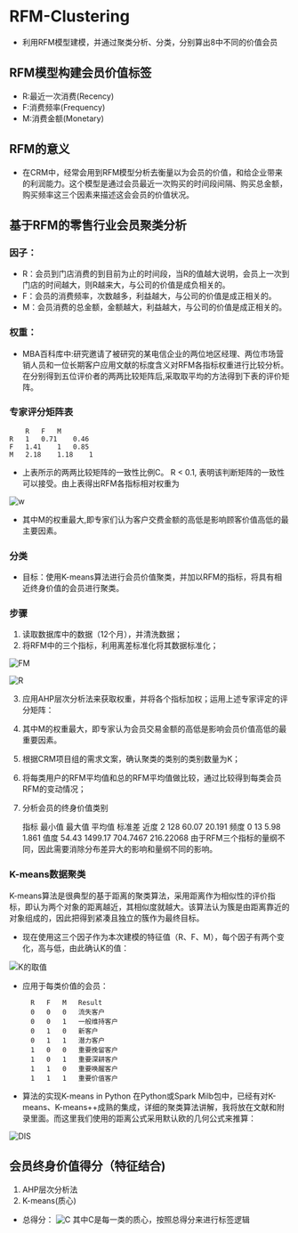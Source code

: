 # RFM-Clustering 
* 利用RFM模型建模，并通过聚类分析、分类，分别算出8中不同的价值会员


## RFM模型构建会员价值标签

* R:最近一次消费(Recency)
* F:消费频率(Frequency)
* M:消费金额(Monetary)

## RFM的意义
* 在CRM中，经常会用到RFM模型分析去衡量以为会员的价值，和给企业带来的利润能力。这个模型是通过会员最近一次购买的时间段间隔、购买总金额，购买频率这三个因素来描述这会会员的价值状况。

## 基于RFM的零售行业会员聚类分析

### 因子：
* R：会员到门店消费的到目前为止的时间段，当R的值越大说明，会员上一次到门店的时间越大，则R越来大，与公司的价值是成负相关的。
* F：会员的消费频率，次数越多，利益越大，与公司的价值是成正相关的。
* M：会员消费的总金额，金额越大，利益越大，与公司的价值是成正相关的。

### 权重：
* MBA百科库中:研究邀请了被研究的某电信企业的两位地区经理、两位市场营销人员和一位长期客户应用文献的标度含义对RFM各指标权重进行比较分析。在分别得到五位评价者的两两比较矩阵后,采取取平均的方法得到下表的评价矩阵。


### 专家评分矩阵表
		R	F	M
	R	1	0.71	0.46
	F	1.41	1	0.85
	M	2.18	1.18	1

* 上表所示的两两比较矩阵的一致性比例C。 R < 0.1, 表明该判断矩阵的一致性可以接受。由上表得出RFM各指标相对权重为

![w](https://github.com/HarveyLau/RFM-Clustering/blob/master/img-storage/w%5E3.png)

* 其中M的权重最大,即专家们认为客户交费金额的高低是影响顾客价值高低的最主要因素。

### 分类
* 目标：使用K-means算法进行会员价值聚类，并加以RFM的指标，将具有相近终身价值的会员进行聚类。

### 步骤
1. 读取数据库中的数据（12个月），并清洗数据；
2. 将RFM中的三个指标，利用离差标准化将其数据标准化；

![FM](https://github.com/HarveyLau/RFM-Clustering/blob/master/img-storage/FM_score.png)

![R](https://github.com/HarveyLau/RFM-Clustering/blob/master/img-storage/R_score.png)

3. 应用AHP层次分析法来获取权重，并将各个指标加权；运用上述专家评定的评分矩阵：
4. 其中M的权重最大，即专家认为会员交易金额的高低是影响会员价值高低的最重要因素。
5. 根据CRM项目组的需求文案，确认聚类的类别的类别数量为K；
6. 将每类用户的RFM平均值和总的RFM平均值做比较，通过比较得到每类会员RFM的变动情况；
7. 分析会员的终身价值类别

	指标	最小值	最大值	平均值	标准差
	近度	2	128	60.07	20.191
	频度	0	13	5.98	1.861
	值度	54.43	1499.17	704.7467	216.22068
由于RFM三个指标的量纲不同，因此需要消除分布差异大的影响和量纲不同的影响。
### K-means数据聚类
K-means算法是很典型的基于距离的聚类算法，采用距离作为相似性的评价指标，即认为两个对象的距离越近，其相似度就越大。该算法认为簇是由距离靠近的对象组成的，因此把得到紧凑且独立的簇作为最终目标。
* 现在使用这三个因子作为本次建模的特征值（R、F、M），每个因子有两个变化，高与低，由此确认K的值：

![K的取值](https://github.com/HarveyLau/RFM-Clustering/blob/master/img-storage/k%3D2%5E3.png)

* 应用于每类价值的会员：

		R	F	M	Result
		0	0	0	流失客户
		0	0	1	一般维持客户
		0	1	0	新客户
		0	1	1	潜力客户
		1	0	0	重要挽留客户
		1	0	1	重要深耕客户
		1	1	0	重要唤醒客户
		1	1	1	重要价值客户

* 算法的实现K-means in Python
在Python或Spark Milb包中，已经有对K-means、K-means++成熟的集成，详细的聚类算法讲解，我将放在文献和附录里面。而这里我们使用的距离公式采用默认欧的几何公式来推算：

![DIS](https://github.com/HarveyLau/RFM-Clustering/blob/master/img-storage/dis.png)
## 会员终身价值得分（特征结合)
1.	AHP层次分析法		
2.	K-means(质心)		

* 总得分：
![C](https://github.com/HarveyLau/RFM-Clustering/blob/master/img-storage/C_score.png)
其中C是每一类的质心，按照总得分来进行标签逻辑






 
